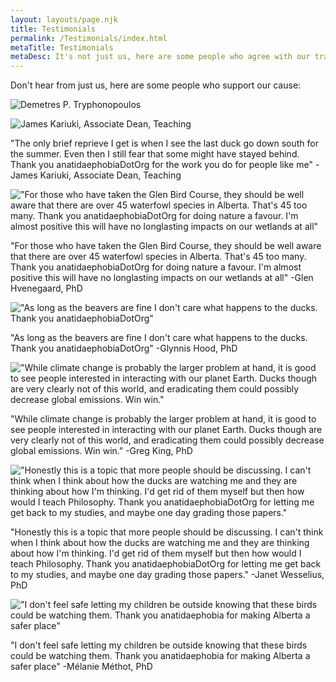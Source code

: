 ```yaml
---
layout: layouts/page.njk
title: Testimonials
permalink: /Testimonials/index.html
metaTitle: Testimonials
metaDesc: It's not just us, here are some people who agree with our train of thought
---
```

Don't hear from just us, here are some people who support our cause:

![](/images/dean-demetres-tryphonopoulos-web.png "Demetres P. Tryphonopoulos")



![](/images/james-kariuki-award-main.jpg "James Kariuki, Associate Dean, Teaching")

"The only brief reprieve I get is when I see the last duck go down south for the summer. Even then I still fear that some might have stayed behind. Thank you anatidaephobiaDotOrg for the work you do for people like me" -James Kariuki, Associate Dean, Teaching 

!["For those who have taken the Glen Bird Course, they should be well aware that there are over 45 waterfowl species in Alberta. That's 45 too many. Thank you anatidaephobiaDotOrg for doing nature a favour. I'm almost positive this will have no longlasting impacts on our wetlands at all"](/images/glen-killam-award-notice-main.jpg "Glen Hvenegaard, PhD")

"For those who have taken the Glen Bird Course, they should be well aware that there are over 45 waterfowl species in Alberta. That's 45 too many. Thank you anatidaephobiaDotOrg for doing nature a favour. I'm almost positive this will have no longlasting impacts on our wetlands at all" -Glen Hvenegaard, PhD

!["As long as the beavers are fine I don't care what happens to the ducks. Thank you anatidaephobiaDotOrg"](/images/glynnishood.jpg "Glynnis Hood, PhD")

"As long as the beavers are fine I don't care what happens to the ducks. Thank you anatidaephobiaDotOrg" -Glynnis Hood, PhD

!["While climate change is probably the larger problem at hand, it is good to see people interested in interacting with our planet Earth. Ducks though are very clearly not of this world, and eradicating them could possibly decrease global emissions. Win win."](/images/9mugjjlf_400x400.png "Greg King, PhD")

"While climate change is probably the larger problem at hand, it is good to see people interested in interacting with our planet Earth. Ducks though are very clearly not of this world, and eradicating them could possibly decrease global emissions. Win win." -Greg King, PhD

!["Honestly this is a topic that more people should be discussing. I can't think when I think about how the ducks are watching me and they are thinking about how I'm thinking. I'd get rid of them myself but then how would I teach Philosophy. Thank you anatidaephobiaDotOrg for letting me get back to my studies, and maybe one day grading those papers."](/images/315ff44855809d54a726e8c586da6618910c4812e16ad3eacc2580fe3adba825.jpg "Janet Wesselius, PhD")

"Honestly this is a topic that more people should be discussing. I can't think when I think about how the ducks are watching me and they are thinking about how I'm thinking. I'd get rid of them myself but then how would I teach Philosophy. Thank you anatidaephobiaDotOrg for letting me get back to my studies, and maybe one day grading those papers." -Janet Wesselius, PhD

!["I don't feel safe letting my children be outside knowing that these birds could be watching them. Thank you anatidaephobia for making Alberta a safer place"](/images/melanie-methot.jpg "Mélanie Méthot, PhD")

"I don't feel safe letting my children be outside knowing that these birds could be watching them. Thank you anatidaephobia for making Alberta a safer place" -Mélanie Méthot, PhD